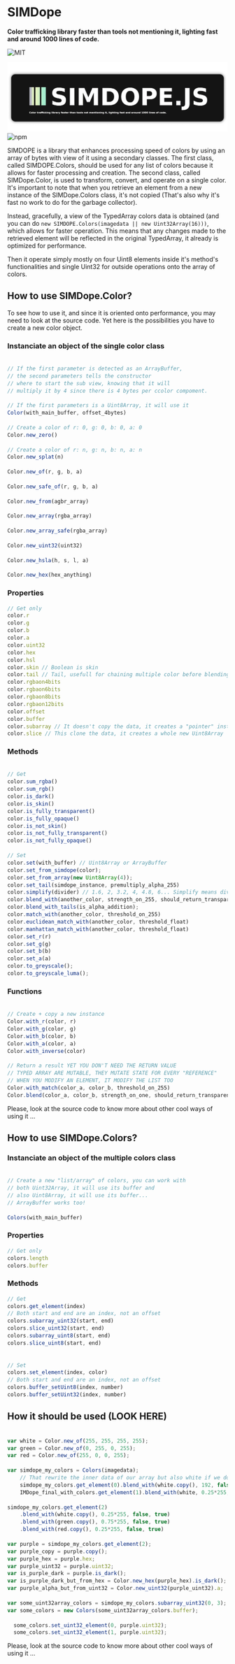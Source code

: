 # SIMDope

**Color trafficking library faster than tools not mentioning it, lighting fast and around 1000 lines of code.**

![MIT](https://img.shields.io/badge/license-MIT-green)

![UraniumJS branding logo](https://raw.githubusercontent.com/pixa-pics/SIMDope/main/Branding.png) ![npm](https://img.shields.io/npm/dw/simdope?label=NPM%20DOWNLOAD&logo=NPM)


SIMDOPE is a library that enhances processing speed of colors by using an array of bytes with view of it using a secondary classes. The first class, called SIMDOPE.Colors, should be used for any list of colors because it allows for faster processing and creation. The second class, called SIMDope.Color, is used to transform, convert, and operate on a single color. It's important to note that when you retrieve an element from a new instance of the SIMDope.Colors class, it's not copied (That's also why it's fast no work to do for the garbage collector). 

Instead, gracefully, a view of the TypedArray colors data is obtained (and you can do `new SIMDOPE.Colors(imagedata || new Uint32Array(16)))`, which allows for faster operation. This means that any changes made to the retrieved element will be reflected in the original TypedArray, it already is optimized for performance.

Then it operate simply mostly on four Uint8 elements inside it's method's functionalities and single Uint32 for outside operations onto the array of colors.






## How to use SIMDope.Color?

To see how to use it, and since it is oriented onto performance, you may need to look at the source code. Yet here is the possibilities you have to create a new color object.

### Instanciate an object of the single color class

```JavaScript

// If the first parameter is detected as an ArrayBuffer,
// the second parameters tells the constructor
// where to start the sub view, knowing that it will
// multiply it by 4 since there is 4 bytes per ccolor compoment.

// If the first parameters is a Uint8Array, it will use it
Color(with_main_buffer, offset_4bytes) 

// Create a color of r: 0, g: 0, b: 0, a: 0
Color.new_zero()

// Create a color of r: n, g: n, b: n, a: n
Color.new_splat(n)

Color.new_of(r, g, b, a)

Color.new_safe_of(r, g, b, a)

Color.new_from(agbr_array)

Color.new_array(rgba_array)

Color.new_array_safe(rgba_array)

Color.new_uint32(uint32)

Color.new_hsla(h, s, l, a)

Color.new_hex(hex_anything)

```

### Properties

```JavaScript
// Get only
color.r
color.g
color.b
color.a
color.uint32
color.hex
color.hsl
color.skin // Boolean is skin
color.tail // Tail, usefull for chaining multiple color before blending witin the object AND list at once
color.rgbaon4bits
color.rgbaon6bits
color.rgbaon8bits
color.rgbaon12bits
color.offset
color.buffer
color.subarray // It doesn't copy the data, it creates a "pointer" instance
color.slice // This clone the data, it creates a whole new Uint8Array
```

### Methods

```JavaScript

// Get
color.sum_rgba()
color.sum_rgb()
color.is_dark()
color.is_skin()
color.is_fully_transparent()
color.is_fully_opaque()
color.is_not_skin()
color.is_not_fully_transparent()
color.is_not_fully_opaque()

// Set
color.set(with_buffer) // Uint8Array or ArrayBuffer
color.set_from_simdope(color);
color.set_from_array(new Uint8Array(4));
color.set_tail(simdope_instance, premultiply_alpha_255)
color.simplify(divider) // 1.6, 2, 3.2, 4, 4.8, 6... Simplify means divide all, coerce to Uint, multiply them again
color.blend_with(another_color, strength_on_255, should_return_transparent, is_alpha_addition)
color.blend_with_tails(is_alpha_addition);
color.match_with(another_color, threshold_on_255)
color.euclidean_match_with(another_color, threshold_float)
color.manhattan_match_with(another_color, threshold_float)
color.set_r(r)
color.set_g(g)
color.set_b(b)
color.set_a(a)
color.to_greyscale();
color.to_greyscale_luma();
```
### Functions

```JavaScript

// Create + copy a new instance
Color.with_r(color, r)
Color.with_g(color, g)
Color.with_b(color, b)
Color.with_a(color, a)
Color.with_inverse(color)

// Return a result YET YOU DON'T NEED THE RETURN VALUE
// TYPED ARRAY ARE MUTABLE, THEY MUTATE STATE FOR EVERY "REFERENCE" 
// WHEN YOU MODIFY AN ELEMENT, IT MODIFY THE LIST TOO
Color.with_match(color_a, color_b, threshold_on_255)
Color.blend(color_a, color_b, strength_on_one, should_return_transparent, is_alpha_addition)
```

Please, look at the source code to know more about other cool ways of using it ...

## How to use SIMDope.Colors?

### Instanciate an object of the multiple colors class

```JavaScript

// Create a new "list/array" of colors, you can work with 
// both Uint32Array, it will use its buffer and
// also Uint8Array, it will use its buffer... 
// ArrayBuffer works too!

Colors(with_main_buffer)

```

### Properties

```JavaScript
// Get only
colors.length
colors.buffer
```

### Methods

```JavaScript
// Get
colors.get_element(index)
// Both start and end are an index, not an offset
colors.subarray_uint32(start, end) 
colors.slice_uint32(start, end)
colors.subarray_uint8(start, end)
colors.slice_uint8(start, end)


// Set
colors.set_element(index, color)
// Both start and end are an index, not an offset
colors.buffer_setUint8(index, number)
colors.buffer_setUint32(index, number)
```

## How it should be used (LOOK HERE)

```JavaScript

var white = Color.new_of(255, 255, 255, 255);
var green = Color.new_of(0, 255, 0, 255);
var red = Color.new_of(255, 0, 0, 255);

var simdope_my_colors = Colors(imagedata);
    // That rewrite the inner data of our array but also white if we don't copy it
    simdope_my_colors.get_element(0).blend_with(white.copy(), 192, false, false)
    IMDope_final_with_colors.get_element(1).blend_with(white, 0.25*255, false, false) 

simdope_my_colors.get_element(2)
    .blend_with(white.copy(), 0.25*255, false, true)
    .blend_with(green.copy(), 0.75*255, false, true)
    .blend_with(red.copy(), 0.25*255, false, true)
    
var purple = simdope_my_colors.get_element(2);
var purple_copy = purple.copy();
var purple_hex = purple.hex;
var purple_uint32 = purple.uint32;
var is_purple_dark = purple.is_dark();
var is_purple_dark_but_from_hex = Color.new_hex(purple_hex).is_dark();
var purple_alpha_but_from_uint32 = Color.new_uint32(purple_uint32).a;

var some_uint32array_colors = simdope_my_colors.subarray_uint32(0, 3);
var some_colors = new Colors(some_uint32array_colors.buffer);

  some_colors.set_uint32_element(0, purple.uint32);
  some_colors.set_uint32_element(1, purple.uint32);

```

Please, look at the source code to know more about other cool ways of using it ...
